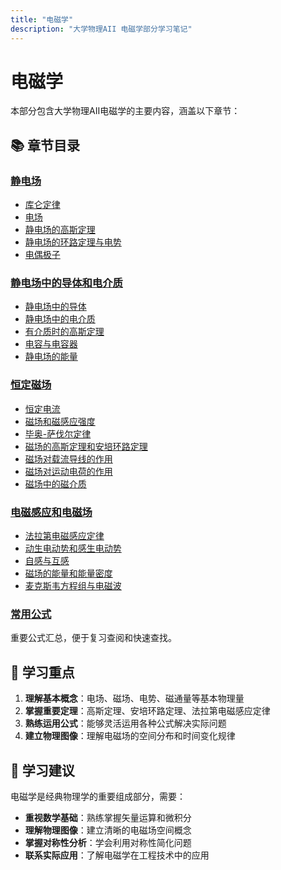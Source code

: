 ```yaml
---
title: "电磁学"
description: "大学物理AII 电磁学部分学习笔记"
---
```


# 电磁学

本部分包含大学物理AII电磁学的主要内容，涵盖以下章节：

## 📚 章节目录

### [静电场](./静电场/)
- [库仑定律](./静电场/库仑定律/)
- [电场](./静电场/电场/)
- [静电场的高斯定理](./静电场/静电场的高斯定理/)
- [静电场的环路定理与电势](./静电场/静电场的环路定理与电势/)
- [电偶极子](./静电场/电偶极子/)

### [静电场中的导体和电介质](./静电场中的导体和电介质/)
- [静电场中的导体](./静电场中的导体和电介质/静电场中的导体/)
- [静电场中的电介质](./静电场中的导体和电介质/静电场中的电介质/)
- [有介质时的高斯定理](./静电场中的导体和电介质/有介质时的高斯定理/)
- [电容与电容器](./静电场中的导体和电介质/电容与电容器/)
- [静电场的能量](./静电场中的导体和电介质/静电场的能量/)

### [恒定磁场](./恒定磁场/)
- [恒定电流](./恒定磁场/恒定电流/)
- [磁场和磁感应强度](./恒定磁场/磁场和磁感应强度/)
- [毕奥-萨伐尔定律](./恒定磁场/毕奥-萨伐尔定律/)
- [磁场的高斯定理和安培环路定理](./恒定磁场/磁场的高斯定理和安培环路定理/)
- [磁场对载流导线的作用](./恒定磁场/磁场对载流导线的作用/)
- [磁场对运动电荷的作用](./恒定磁场/磁场对运动电荷的作用/)
- [磁场中的磁介质](./恒定磁场/磁场中的磁介质/)

### [电磁感应和电磁场](./电磁感应和电磁场/)
- [法拉第电磁感应定律](./电磁感应和电磁场/法拉第电磁感应定律/)
- [动生电动势和感生电动势](./电磁感应和电磁场/动生电动势和感生电动势/)
- [自感与互感](./电磁感应和电磁场/自感与互感/)
- [磁场的能量和能量密度](./电磁感应和电磁场/磁场的能量和能量密度/)
- [麦克斯韦方程组与电磁波](./电磁感应和电磁场/麦克斯韦方程组与电磁波/)

### [常用公式](./常用公式/)
重要公式汇总，便于复习查阅和快速查找。

## 🎯 学习重点

1. **理解基本概念**：电场、磁场、电势、磁通量等基本物理量
2. **掌握重要定理**：高斯定理、安培环路定理、法拉第电磁感应定律
3. **熟练运用公式**：能够灵活运用各种公式解决实际问题
4. **建立物理图像**：理解电磁场的空间分布和时间变化规律

## 📖 学习建议

电磁学是经典物理学的重要组成部分，需要：

- **重视数学基础**：熟练掌握矢量运算和微积分
- **理解物理图像**：建立清晰的电磁场空间概念
- **掌握对称性分析**：学会利用对称性简化问题
- **联系实际应用**：了解电磁学在工程技术中的应用
